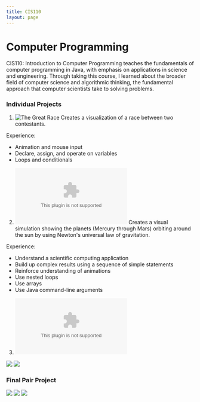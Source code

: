 ```yaml
---
title: CIS110
layout: page
---
```

# Computer Programming

CIS110: Introduction to Computer Programming teaches the fundamentals of computer programming in Java, with emphasis on applications in science and engineering. Through taking this course, I learned about the broader field of computer science and algorithmic thinking, the fundamental approach that computer scientists take to solving problems.

### Individual Projects
1. ![The Great Race](https://github.com)
Creates a visualization of a race between two contestants.

Experience: 
* Animation and mouse input
* Declare, assign, and operate on variables
* Loops and conditionals
2. ![NBody](github.com)
Creates a visual simulation showing the planets (Mercury through Mars) orbiting around the sun by using Newton's universal law of gravitation.

Experience:
* Understand a scientific computing application
* Build up complex results using a sequence of simple statements
* Reinforce understanding of animations
* Use nested loops
* Use arrays
* Use Java command-line arguments
3. ![Cheat-Checker](github.com)


![](https://github.com/susan-z/susan-z.github.io/blob/master/img/Screenshot%20(5).png?raw=true)
![](https://github.com/susan-z/susan-z.github.io/blob/master/img/cis110sierpinski.JPG?raw=true)

### Final Pair Project

![](https://github.com/susan-z/susan-z.github.io/blob/master/img/Screenshot%20(2).png?raw=true)
![](https://github.com/susan-z/susan-z.github.io/blob/master/img/Screenshot%20(4).png?raw=true)
![](https://github.com/susan-z/susan-z.github.io/blob/master/img/Screenshot%20(3).png?raw=true)
